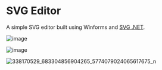 # SVG Editor

A simple SVG editor built using Winforms and <a href="https://github.com/svg-net/SVG">SVG .NET</a>. 

![image](https://user-images.githubusercontent.com/1759994/231092937-be6dde00-ae8d-4022-963c-4b3a428449cc.png)

![image](https://user-images.githubusercontent.com/1759994/231092821-f83389cf-ccf7-40c7-afe3-55dd6f6f6529.png)

 
![338170529_683304856904265_5774079024065617675_n](https://user-images.githubusercontent.com/1759994/231271960-d680979c-894d-4726-a0bf-c7c898374530.jpg)
